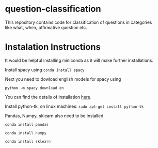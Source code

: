 # question-classification

This repository contains code for classification of questions in categories like what, when, affirmative question etc.

# Instalation Instructions

It would be helpful installing miniconda as it will make further installations.

Install spacy using 
`conda install spacy`

Next you need to dowload english models for spacy using

`python -m spacy download en`

You can find the details of installation [here](https://spacy.io/docs/usage/).

Install python-tk, on linux machines:
`sudo apt-get install python-tk`

Pandas, Numpy, sklearn also need to be installed.

`conda install pandas`

`conda install numpy`

`conda install sklearn`
